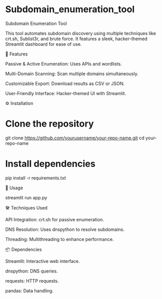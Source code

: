 # Subdomain_enumeration_tool
Subdomain Enumeration Tool

This tool automates subdomain discovery using multiple techniques like crt.sh, Sublist3r, and brute force. It features a sleek, hacker-themed Streamlit dashboard for ease of use.

🚀 Features

Passive & Active Enumeration: Uses APIs and wordlists.

Multi-Domain Scanning: Scan multiple domains simultaneously.

Customizable Export: Download results as CSV or JSON.

User-Friendly Interface: Hacker-themed UI with Streamlit.

⚙️ Installation

# Clone the repository
git clone https://github.com/yourusername/your-repo-name.git
cd your-repo-name

# Install dependencies
pip install -r requirements.txt

🔧 Usage

streamlit run app.py

🛠 Techniques Used

API Integration: crt.sh for passive enumeration.

DNS Resolution: Uses dnspython to resolve subdomains.

Threading: Multithreading to enhance performance.

📦 Dependencies

Streamlit: Interactive web interface.

dnspython: DNS queries.

requests: HTTP requests.

pandas: Data handling.
